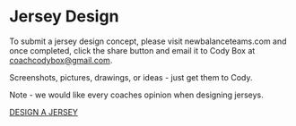# Jersey Design

To submit a jersey design concept, please visit newbalanceteams.com and once completed, click the share button and email it to Cody Box at coachcodybox@gmail.com.

Screenshots, pictures, drawings, or ideas - just get them to Cody.

Note - we would like every coaches opinion when designing jerseys.

[DESIGN A JERSEY](https://www.newbalanceteam.com/baseball)
